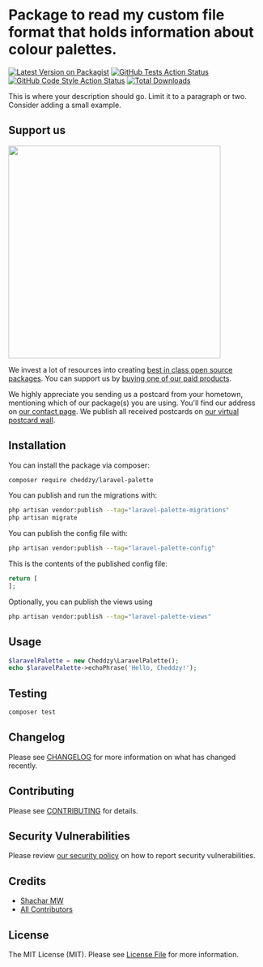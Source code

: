 # Package to read my custom file format that holds information about colour palettes. 

[![Latest Version on Packagist](https://img.shields.io/packagist/v/cheddzy/laravel-palette.svg?style=flat-square)](https://packagist.org/packages/cheddzy/laravel-palette)
[![GitHub Tests Action Status](https://img.shields.io/github/actions/workflow/status/cheddzy/laravel-palette/run-tests.yml?branch=main&label=tests&style=flat-square)](https://github.com/cheddzy/laravel-palette/actions?query=workflow%3Arun-tests+branch%3Amain)
[![GitHub Code Style Action Status](https://img.shields.io/github/actions/workflow/status/cheddzy/laravel-palette/fix-php-code-style-issues.yml?branch=main&label=code%20style&style=flat-square)](https://github.com/cheddzy/laravel-palette/actions?query=workflow%3A"Fix+PHP+code+style+issues"+branch%3Amain)
[![Total Downloads](https://img.shields.io/packagist/dt/cheddzy/laravel-palette.svg?style=flat-square)](https://packagist.org/packages/cheddzy/laravel-palette)

This is where your description should go. Limit it to a paragraph or two. Consider adding a small example.

## Support us

[<img src="https://github-ads.s3.eu-central-1.amazonaws.com/laravel-palette.jpg?t=1" width="419px" />](https://spatie.be/github-ad-click/laravel-palette)

We invest a lot of resources into creating [best in class open source packages](https://spatie.be/open-source). You can support us by [buying one of our paid products](https://spatie.be/open-source/support-us).

We highly appreciate you sending us a postcard from your hometown, mentioning which of our package(s) you are using. You'll find our address on [our contact page](https://spatie.be/about-us). We publish all received postcards on [our virtual postcard wall](https://spatie.be/open-source/postcards).

## Installation

You can install the package via composer:

```bash
composer require cheddzy/laravel-palette
```

You can publish and run the migrations with:

```bash
php artisan vendor:publish --tag="laravel-palette-migrations"
php artisan migrate
```

You can publish the config file with:

```bash
php artisan vendor:publish --tag="laravel-palette-config"
```

This is the contents of the published config file:

```php
return [
];
```

Optionally, you can publish the views using

```bash
php artisan vendor:publish --tag="laravel-palette-views"
```

## Usage

```php
$laravelPalette = new Cheddzy\LaravelPalette();
echo $laravelPalette->echoPhrase('Hello, Cheddzy!');
```

## Testing

```bash
composer test
```

## Changelog

Please see [CHANGELOG](CHANGELOG.md) for more information on what has changed recently.

## Contributing

Please see [CONTRIBUTING](CONTRIBUTING.md) for details.

## Security Vulnerabilities

Please review [our security policy](../../security/policy) on how to report security vulnerabilities.

## Credits

- [Shachar MW](https://github.com/cheddzy)
- [All Contributors](../../contributors)

## License

The MIT License (MIT). Please see [License File](LICENSE.md) for more information.
